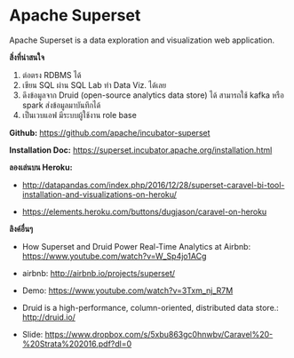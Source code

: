 # Apache Superset #

Apache Superset is a data exploration and visualization web application.

**สิ่งที่น่าสนใจ**
1. ต่อตรง RDBMS ได้
2. เขียน SQL ผ่าน SQL Lab ทำ Data Viz. ได้เลย
3. ดึงข้อมูลจาก Druid (open-source analytics data store) ได้ สามารถใช้ kafka หรือ spark ส่งข้อมูลมาบันทึกได้
4. เป็นเวบแอฟ มีระบบผู้ใช้งาน role base

**Github:** <https://github.com/apache/incubator-superset>

**Installation Doc:** <https://superset.incubator.apache.org/installation.html>

**ลองเล่นบน Heroku:**
- <http://datapandas.com/index.php/2016/12/28/superset-caravel-bi-tool-installation-and-visualizations-on-heroku/>

- <https://elements.heroku.com/buttons/dugjason/caravel-on-heroku>

**ลิงค์อื่นๆ**
- How Superset and Druid Power Real-Time Analytics at Airbnb:
<https://www.youtube.com/watch?v=W_Sp4jo1ACg>

- airbnb: <http://airbnb.io/projects/superset/>

- Demo: <https://www.youtube.com/watch?v=3Txm_nj_R7M>

- Druid is a high-performance, column-oriented, distributed data store.: <http://druid.io/>

- Slide: <https://www.dropbox.com/s/5xbu863gc0hnwbv/Caravel%20-%20Strata%202016.pdf?dl=0>
